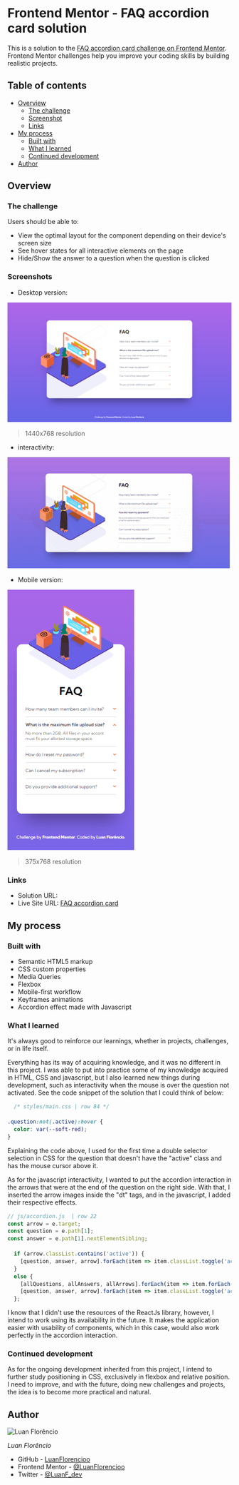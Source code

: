 # Frontend Mentor - FAQ accordion card solution

This is a solution to the [FAQ accordion card challenge on Frontend Mentor](https://www.frontendmentor.io/challenges/faq-accordion-card-XlyjD0Oam). Frontend Mentor challenges help you improve your coding skills by building realistic projects. 

## Table of contents

- [Overview](#overview)
  - [The challenge](#the-challenge)
  - [Screenshot](#screenshot)
  - [Links](#links)
- [My process](#my-process)
  - [Built with](#built-with)
  - [What I learned](#what-i-learned)
  - [Continued development](#continued-development)
- [Author](#author)

## Overview

### The challenge

Users should be able to:

- View the optimal layout for the component depending on their device's screen size
- See hover states for all interactive elements on the page
- Hide/Show the answer to a question when the question is clicked

### Screenshots

- Desktop version:

![Desktop](./images/screenshots/screenshot-faq-desktop.png)
> 1440x768 resolution

- interactivity:

![Animation](./images/screenshots/screen-recorder.gif)

- Mobile version:

![Mobile](./images/screenshots/screenshot-faq-mobile.png)
> 375x768 resolution

### Links

- Solution URL: []()
- Live Site URL: [FAQ accordion card](https://LuanFlorencioo.github.io/FAQ_accordion_card/)

## My process

### Built with

- Semantic HTML5 markup
- CSS custom properties
- Media Queries
- Flexbox
- Mobile-first workflow
- Keyframes animations
- Accordion effect made with Javascript

### What I learned

It's always good to reinforce our learnings, whether in projects, challenges, or in life itself.

Everything has its way of acquiring knowledge, and it was no different in this project. I was able to put into practice some of my knowledge acquired in HTML, CSS and javascript, but I also learned new things during development, such as interactivity when the mouse is over the question not activated. See the code snippet of the solution that I could think of below:

```css
  /* styles/main.css | row 84 */

.question:not(.active):hover {
  color: var(--soft-red);
}
```

Explaining the code above, I used for the first time a double selector selection in CSS for the question that doesn't have the "active" class and has the mouse cursor above it.

As for the javascript interactivity, I wanted to put the accordion interaction in the arrows that were at the end of the question on the right side. With that, I inserted the arrow images inside the "dt" tags, and in the javascript, I added their respective effects.

```js
// js/accordion.js  | row 22
const arrow = e.target;
const question = e.path[1];
const answer = e.path[1].nextElementSibling;

  if (arrow.classList.contains('active')) {
    [question, answer, arrow].forEach(item => item.classList.toggle('active'));
  }
  else {
    [allQuestions, allAnswers, allArrows].forEach(item => item.forEach(items => items.classList.remove('active')));
    [question, answer, arrow].forEach(item => item.classList.toggle('active'));
  };
```

I know that I didn't use the resources of the ReactJs library, however, I intend to work using its availability in the future. It makes the application easier with usability of components, which in this case, would also work perfectly in the accordion interaction.

### Continued development

As for the ongoing development inherited from this project, I intend to further study positioning in CSS, exclusively in flexbox and relative position. I need to improve, and with the future, doing new challenges and projects, the idea is to become more practical and natural.

## Author

![Luan Florêncio](https://avatars.githubusercontent.com/u/71609088?s=120&v=4)

_Luan Florêncio_

- GitHub - [LuanFlorencioo](https://github.com/LuanFlorencioo)
- Frontend Mentor - [@LuanFlorencioo](https://www.frontendmentor.io/profile/LuanFlorencioo)
- Twitter - [@LuanF_dev](https://www.twitter.com/LuanF_dev)
